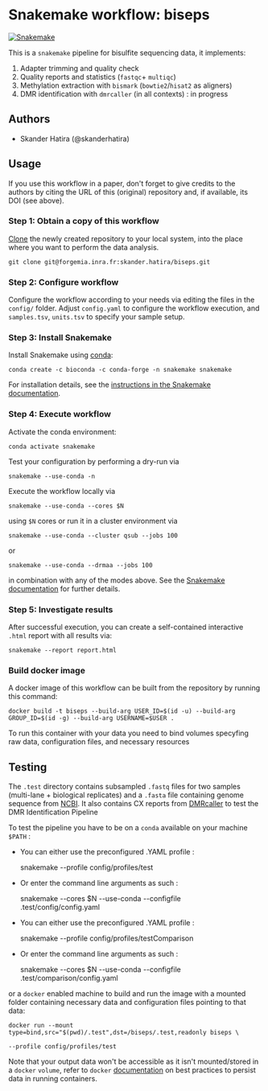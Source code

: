 # Snakemake workflow: biseps

[![Snakemake](https://img.shields.io/badge/snakemake-≥5.23.0-brightgreen.svg)](https://snakemake.bitbucket.io)

This is a `snakemake` pipeline for bisulfite sequencing data, it implements:

1.  Adapter trimming and quality check
2.  Quality reports and statistics (`fastqc`+ `multiqc`)
3.  Methylation extraction with `bismark` (`bowtie2`/`hisat2` as aligners)
4.  DMR identification with `dmrcaller` (in all contexts) : in progress

## Authors

-   Skander Hatira (@skanderhatira)

## Usage

If you use this workflow in a paper, don't forget to give credits to the authors by citing the URL of this (original) repository and, if available, its DOI (see above).

### Step 1: Obtain a copy of this workflow

[Clone](https://help.github.com/en/articles/cloning-a-repository) the newly created repository to your local system, into the place where you want to perform the data analysis.

    git clone git@forgemia.inra.fr:skander.hatira/biseps.git

### Step 2: Configure workflow

Configure the workflow according to your needs via editing the files in the `config/` folder. Adjust `config.yaml` to configure the workflow execution, and `samples.tsv`, `units.tsv` to specify your sample setup.

### Step 3: Install Snakemake

Install Snakemake using [conda](https://conda.io/projects/conda/en/latest/user-guide/install/index.html):

    conda create -c bioconda -c conda-forge -n snakemake snakemake

For installation details, see the [instructions in the Snakemake documentation](https://snakemake.readthedocs.io/en/stable/getting_started/installation.html).

### Step 4: Execute workflow

Activate the conda environment:

    conda activate snakemake

Test your configuration by performing a dry-run via

    snakemake --use-conda -n

Execute the workflow locally via

    snakemake --use-conda --cores $N

using `$N` cores or run it in a cluster environment via

    snakemake --use-conda --cluster qsub --jobs 100

or

    snakemake --use-conda --drmaa --jobs 100

in combination with any of the modes above.
See the [Snakemake documentation](https://snakemake.readthedocs.io/en/stable/executable.html) for further details.

### Step 5: Investigate results

After successful execution, you can create a self-contained interactive `.html` report with all results via:

    snakemake --report report.html

### Build docker image

A docker image of this workflow can be built from the repository by running this command:

    docker build -t biseps --build-arg USER_ID=$(id -u) --build-arg GROUP_ID=$(id -g) --build-arg USERNAME=$USER .

To run this container with your data you need to bind volumes specyfing raw data, configuration files, and necessary resources

## Testing

The `.test` directory contains subsampled `.fastq` files for two samples (multi-lane + biological replicates) and a `.fasta` file containing genome sequence from [NCBI](https://www.ncbi.nlm.nih.gov/nuccore/NC_041792.1?report=fasta).
It also contains CX reports from [DMRcaller](https://bioconductor.org/packages/release/bioc/html/DMRcaller.html) to test the DMR Identification Pipeline

To test the pipeline you have to be on a `conda` available on your machine `$PATH` :

-   You can either use the preconfigured .YAML profile :

    snakemake --profile config/profiles/test

-   Or enter the command line arguments as such :

    snakemake --cores $N --use-conda --configfile .test/config/config.yaml

-   You can either use the preconfigured .YAML profile :

    snakemake --profile config/profiles/testComparison

-   Or enter the command line arguments as such :

    snakemake --cores $N --use-conda --configfile .test/comparison/config.yaml

or a `docker` enabled machine to build and run the image with a mounted folder containing necessary data and configuration files pointing to that data:

    docker run --mount type=bind,src="$(pwd)/.test",dst=/biseps/.test,readonly biseps \

    --profile config/profiles/test

Note that your output data won't be accessible as it isn't mounted/stored in a `docker` `volume`, refer to `docker` [documentation](https://docs.docker.com/storage/volumes/) on best practices to persist data in running containers.
